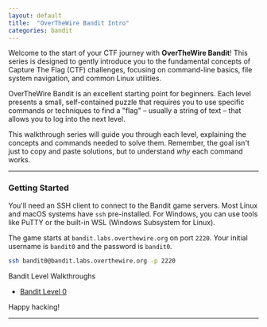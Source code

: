 ```yaml
---
layout: default
title:  "OverTheWire Bandit Intro"
categories: bandit
---
```


Welcome to the start of your CTF journey with **OverTheWire Bandit**! This series is designed to gently introduce you to the fundamental concepts of Capture The Flag (CTF) challenges, focusing on command-line basics, file system navigation, and common Linux utilities.

OverTheWire Bandit is an excellent starting point for beginners. Each level presents a small, self-contained puzzle that requires you to use specific commands or techniques to find a "flag" – usually a string of text – that allows you to log into the next level.

This walkthrough series will guide you through each level, explaining the concepts and commands needed to solve them. Remember, the goal isn't just to copy and paste solutions, but to understand *why* each command works.

---

### **Getting Started**

You'll need an SSH client to connect to the Bandit game servers. Most Linux and macOS systems have `ssh` pre-installed. For Windows, you can use tools like PuTTY or the built-in WSL (Windows Subsystem for Linux).

The game starts at `bandit.labs.overthewire.org` on port `2220`. Your initial username is `bandit0` and the password is `bandit0`.

```bash
ssh bandit0@bandit.labs.overthewire.org -p 2220
```
Bandit Level Walkthroughs

- [Bandit Level 0](/bandit/level0)

Happy hacking!


---
